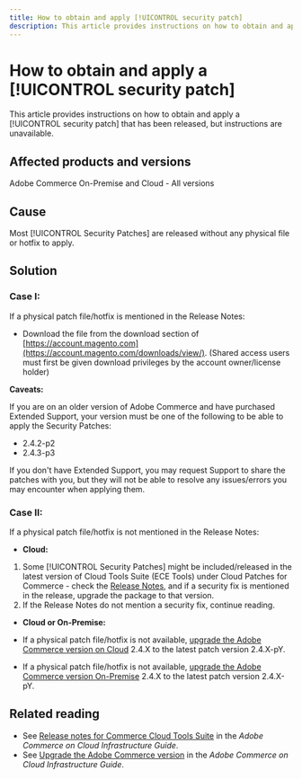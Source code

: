 ```yaml
---
title: How to obtain and apply [!UICONTROL security patch]
description: This article provides instructions on how to obtain and apply a [!UICONTROL security patch] that has been released, but instructions are unavailable.
---
```

# How to obtain and apply a [!UICONTROL security patch]

This article provides instructions on how to obtain and apply a [!UICONTROL security patch] that has been released, but instructions are unavailable.

## Affected products and versions 

Adobe Commerce On-Premise and Cloud - All versions

## Cause

Most [!UICONTROL Security Patches] are released without any physical file or hotfix to apply.

## Solution


### Case I:

If a physical patch file/hotfix is mentioned in the Release Notes:

* Download the file from the download section of [https://account.magento.com](https://account.magento.com/downloads/view/). (Shared access users must first be given download privileges by the account owner/license holder) 

**Caveats:**

If you are on an older version of Adobe Commerce and have purchased Extended Support, your version must be one of the following to be able to apply the Security Patches:

* 2.4.2-p2
* 2.4.3-p3

If you don't have Extended Support, you may request Support to share the patches with you, but they will not be able to resolve any issues/errors you may encounter when applying them.

### Case II:

If a physical patch file/hotfix is not mentioned in the Release Notes:

* **Cloud:**

1. Some [!UICONTROL Security Patches] might be included/released in the latest version of Cloud Tools Suite (ECE Tools) under Cloud Patches for Commerce - check the [Release Notes](https://experienceleague.adobe.com/en/docs/commerce-cloud-service/user-guide/release-notes/cloud-tools-suite), and if a security fix is mentioned in the release, upgrade the package to that version.
1. If the Release Notes do not mention a security fix, continue reading.

* **Cloud or On-Premise:**

* If a physical patch file/hotfix is not available, [upgrade the Adobe Commerce version on Cloud](https://experienceleague.adobe.com/en/docs/commerce-cloud-service/user-guide/develop/upgrade/commerce-version) 2.4.X to the latest patch version 2.4.X-pY. 
* If a physical patch file/hotfix is not available, [upgrade the Adobe Commerce version On-Premise](https://experienceleague.adobe.com/en/docs/commerce-operations/upgrade-guide/implementation/perform-upgrade) 2.4.X to the latest patch version 2.4.X-pY.

## Related reading

* See [Release notes for Commerce Cloud Tools Suite](https://experienceleague.adobe.com/en/docs/commerce-cloud-service/user-guide/release-notes/cloud-tools-suite) in the *Adobe Commerce on Cloud Infrastructure Guide*.
* See [Upgrade the Adobe Commerce version](https://experienceleague.adobe.com/en/docs/commerce-cloud-service/user-guide/develop/upgrade/commerce-version) in the *Adobe Commerce on Cloud Infrastructure Guide*.
